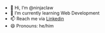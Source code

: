 - 👋 Hi, I’m @ninjaclaw
- 🌱 I’m currently learning Web Development
- 📫 Reach me via [Linkedin](https://www.linkedin.com/in/nixshnt/)
- 😄 Pronouns: he/him

<!---
ninjaclaw/ninjaclaw is a ✨ special ✨ repository because its `README.md` (this file) appears on your GitHub profile.
You can click the Preview link to take a look at your changes.
--->
